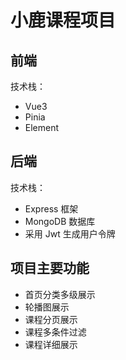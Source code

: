 # 小鹿课程项目
## 前端
技术栈：
- Vue3
- Pinia
- Element
  
## 后端
技术栈：
- Express 框架
- MongoDB 数据库
- 采用 Jwt 生成用户令牌

## 项目主要功能
- 首页分类多级展示
- 轮播图展示
- 课程分页展示
- 课程多条件过滤
- 课程详细展示
